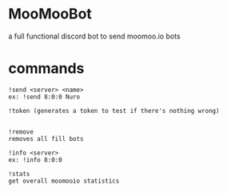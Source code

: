 # MooMooBot
a full functional discord bot to send moomoo.io bots

# commands
```
!send <server> <name>
ex: !send 8:0:0 Nuro

!token (generates a token to test if there's nothing wrong)


!remove
removes all fill bots

!info <server>
ex: !info 8:0:0

!stats
get overall moomooio statistics
```


